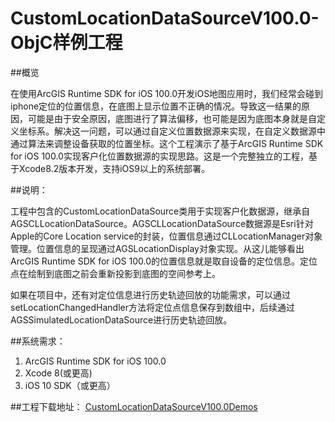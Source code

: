 # CustomLocationDataSourceV100.0-ObjC样例工程

##概览

在使用ArcGIS Runtime SDK for iOS 100.0开发iOS地图应用时，我们经常会碰到iphone定位的位置信息，在底图上显示位置不正确的情况。导致这一结果的原因，可能是由于安全原因，底图进行了算法偏移，也可能是因为底图本身就是自定义坐标系。解决这一问题，可以通过自定义位置数据源来实现，在自定义数据源中通过算法来调整设备获取的位置坐标。这个工程演示了基于ArcGIS Runtime SDK for iOS 100.0实现客户化位置数据源的实现思路。这是一个完整独立的工程，基于Xcode8.2版本开发，支持iOS9以上的系统部署。

##说明：

工程中包含的CustomLocationDataSource类用于实现客户化数据源，继承自AGSCLLocationDataSource。AGSCLLocationDataSource数据源是Esri针对Apple的Core Location service的封装，位置信息通过CLLocationManager对象管理。位置信息的呈现通过AGSLocationDisplay对象实现。从这儿能够看出ArcGIS Runtime SDK for iOS 100.0的位置信息就是取自设备的定位信息。定位点在绘制到底图之前会重新投影到底图的空间参考上。

如果在项目中，还有对定位信息进行历史轨迹回放的功能需求，可以通过setLocationChangedHandler方法将定位点信息保存到数组中，后续通过AGSSimulatedLocationDataSource进行历史轨迹回放。

##系统需求：

1. ArcGIS Runtime SDK for iOS 100.0
2. Xcode 8(或更高)
3. iOS 10 SDK（或更高）

##工程下载地址：
[CustomLocationDataSourceV100.0Demos](https://github.com/makeling/CustomLocationDataSourceV100.0-ObjC.git)
